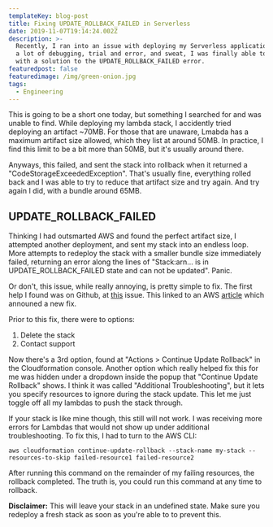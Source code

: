 ```yaml
---
templateKey: blog-post
title: Fixing UPDATE_ROLLBACK_FAILED in Serverless
date: 2019-11-07T19:14:24.002Z
description: >-
  Recently, I ran into an issue with deploying my Serverless application.  After
  a lot of debugging, trial and error, and sweat, I was finally able to come up
  with a solution to the UPDATE_ROLLBACK_FAILED error.
featuredpost: false
featuredimage: /img/green-onion.jpg
tags:
  - Engineering
---
```

This is going to be a short one today, but something I searched for and was unable to find.  While deploying my lambda stack, I accidently tried deploying an artifact ~70MB.  For those that are unaware, Lmabda has a maximum artifact size allowed, which they list at around 50MB.  In practice, I find this limit to be a bit more than 50MB, but it's usually around there.

Anyways, this failed, and sent the stack into rollback when it returned a "CodeStorageExceededException".  That's usually fine, everything rolled back and I was able to try to reduce that artifact size and try again.  And try again I did, with a bundle around 65MB. 

## UPDATE_ROLLBACK_FAILED

Thinking I had outsmarted AWS and found the perfect artifact size, I attempted another deployment, and sent my stack into an endless loop.  More attempts to redeploy the stack with a smaller bundle size immediately failed, returning an error along the lines of "Stack:arn... is in UPDATE_ROLLBACK_FAILED state and can not be updated".  Panic.

Or don't, this issue, while really annoying, is pretty simple to fix.  The first help I found was on Github, at [this](https://github.com/serverless/serverless/issues/3146) issue.  This linked to an AWS [article](https://aws.amazon.com/blogs/devops/continue-rolling-back-an-update-for-aws-cloudformation-stacks-in-the-update_rollback_failed-state/) which announed a new fix.

Prior to this fix, there were to options:

1. Delete the stack
2. Contact support

Now there's a 3rd option, found at "Actions > Continue Update Rollback" in the Cloudformation console.  Another option which really helped fix this for me was hidden under a dropdown inside the popup that "Continue Update Rollback" shows.  I think it was called "Additional Troubleshooting", but it lets you specify resources to ignore during the stack update.  This let me just toggle off all my lambdas to push the stack through.

If your stack is like mine though, this still will not work.  I was receiving more errors for Lambdas that would not show up under additional troubleshooting.  To fix this, I had to turn to the AWS CLI:

`aws cloudformation continue-update-rollback --stack-name my-stack --resources-to-skip failed-resource1 failed-resource2`

After running this command on the remainder of my failing resources, the rollback completed.  The truth is, you could run this command at any time to rollback.

**Disclaimer:** This will leave your stack in an undefined state.  Make sure you redeploy a fresh stack as soon as you're able to to prevent this.
